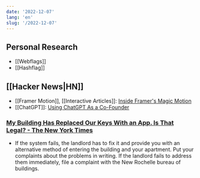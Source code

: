 ```yaml
---
date: '2022-12-07'
lang: 'en'
slug: '/2022-12-07'
---
```


## Personal Research

- [[Webflags]]
- [[Hashflag]]

## [[Hacker News|HN]]

- [[Framer Motion]], [[Interactive Articles]]: [Inside Framer's Magic Motion](https://www.nan.fyi/magic-motion)
- [[ChatGPT]]: [Using ChatGPT As a Co-Founder](https://www.atomic14.com/2022/12/05/using-chatgpt-as-a-co-founder.html)

### [My Building Has Replaced Our Keys With an App. Is That Legal? - The New York Times](https://www.nytimes.com/2022/12/03/realestate/my-building-has-replaced-our-keys-with-an-app-is-that-legal.html)

- If the system fails, the landlord has to fix it and provide you with an alternative method of entering the building and your apartment. Put your complaints about the problems in writing. If the landlord fails to address them immediately, file a complaint with the New Rochelle bureau of buildings.
